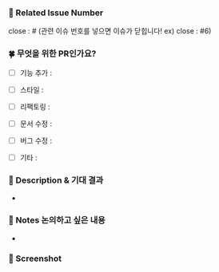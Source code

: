 ### 📌 Related Issue Number
close : # (관련 이슈 번호를 넣으면 이슈가 닫힙니다! ex) close : #6)

### 🍀 무엇을 위한 PR인가요?
- [ ] 기능 추가 : 
- [ ] 스타일 : 
- [ ] 리팩토링 :
- [ ] 문서 수정 :
- [ ] 버그 수정 :
- [ ] 기타 : 


### 🚀 Description & 기대 결과
-


### 📢 Notes 논의하고 싶은 내용
-


### 📸 Screenshot

